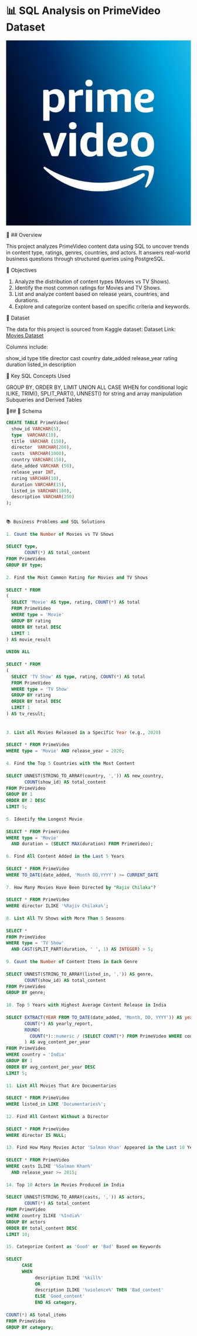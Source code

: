 # 📊 SQL Analysis on PrimeVideo Dataset

![Prime Video Logo](https://github.com/Shashankii/Prime_Video-SQL-Project/blob/main/logo..jpeg)

📘 ## Overview

This project analyzes PrimeVideo content data using SQL to uncover trends in content type, ratings, genres, countries, and actors. It answers real-world business questions through structured queries using PostgreSQL.

🎯 Objectives
1. Analyze the distribution of content types (Movies vs TV Shows).
2. Identify the most common ratings for Movies and TV Shows.
3. List and analyze content based on release years, countries, and durations.
4. Explore and categorize content based on specific criteria and keywords.

📁 Dataset

The data for this project is sourced from Kaggle dataset:
Dataset Link: [Movies Dataset](https://github.com/Shashankii/Prime_Video-SQL-Project/blob/main/Prime%20Video%20titles.csv)

Columns include:

show_id
type
title
director
cast
country
date_added
release_year
rating
duration
listed_in
description

🎯 Key SQL Concepts Used

GROUP BY, ORDER BY, LIMIT
UNION ALL
CASE WHEN for conditional logic
ILIKE, TRIM(), SPLIT_PART(), UNNEST() for string and array manipulation
Subqueries and Derived Tables

📌## 🧾 Schema

```sql
CREATE TABLE PrimeVideo(
  show_id VARCHAR(5),
  type  VARCHAR(10),
  title  VARCHAR (150),
  director  VARCHAR(208),
  casts  VARCHAR(1000),
  country VARCHAR(150),
  date_added VARCHAR (50),
  release_year INT,
  rating VARCHAR(10),
  duration VARCHAR(15),
  listed_in VARCHAR(100),
  description VARCHAR(250)
);


📚 Business Problems and SQL Solutions

1. Count the Number of Movies vs TV Shows

SELECT type, 
       COUNT(*) AS total_content
FROM PrimeVideo
GROUP BY type;

2. Find the Most Common Rating for Movies and TV Shows

SELECT * FROM 
(
  SELECT 'Movie' AS type, rating, COUNT(*) AS total
  FROM PrimeVideo
  WHERE type = 'Movie'
  GROUP BY rating
  ORDER BY total DESC
  LIMIT 1
) AS movie_result

UNION ALL

SELECT * FROM 
(
  SELECT 'TV Show' AS type, rating, COUNT(*) AS total
  FROM PrimeVideo
  WHERE type = 'TV Show'
  GROUP BY rating
  ORDER BY total DESC
  LIMIT 1
) AS tv_result;


3. List all Movies Released in a Specific Year (e.g., 2020)

SELECT * FROM PrimeVideo
WHERE type = 'Movie' AND release_year = 2020;

4. Find the Top 5 Countries with the Most Content

SELECT UNNEST(STRING_TO_ARRAY(country, ',')) AS new_country,
       COUNT(show_id) AS total_content
FROM PrimeVideo
GROUP BY 1
ORDER BY 2 DESC
LIMIT 5;

5. Identify the Longest Movie

SELECT * FROM PrimeVideo
WHERE type = 'Movie'
  AND duration = (SELECT MAX(duration) FROM PrimeVideo);

6. Find All Content Added in the Last 5 Years

SELECT * FROM PrimeVideo
WHERE TO_DATE(date_added, 'Month DD,YYYY') >= CURRENT_DATE 

7. How Many Movies Have Been Directed by "Rajiv Chilaka"?

SELECT * FROM PrimeVideo
WHERE director ILIKE '%Rajiv Chilaka%';

8. List All TV Shows with More Than 5 Seasons

SELECT *
FROM PrimeVideo
WHERE type = 'TV Show'
  AND CAST(SPLIT_PART(duration, ' ', 1) AS INTEGER) > 5;

9. Count the Number of Content Items in Each Genre

SELECT UNNEST(STRING_TO_ARRAY(listed_in, ',')) AS genre,
       COUNT(show_id) AS total_content
FROM PrimeVideo
GROUP BY genre;

10. Top 5 Years with Highest Average Content Release in India

SELECT EXTRACT(YEAR FROM TO_DATE(date_added, 'Month, DD, YYYY')) AS year,
       COUNT(*) AS yearly_report,
       ROUND(
         COUNT(*)::numeric / (SELECT COUNT(*) FROM PrimeVideo WHERE country = 'India')::numeric * 100, 2
       ) AS avg_content_per_year
FROM PrimeVideo
WHERE country = 'India'
GROUP BY 1
ORDER BY avg_content_per_year DESC
LIMIT 5;

11. List All Movies That Are Documentaries

SELECT * FROM PrimeVideo
WHERE listed_in LIKE 'Documentaries%';

12. Find All Content Without a Director

SELECT * FROM PrimeVideo
WHERE director IS NULL;

13. Find How Many Movies Actor 'Salman Khan' Appeared in the Last 10 Years

SELECT * FROM PrimeVideo
WHERE casts ILIKE '%Salman Khan%'
  AND release_year >= 2015;

14. Top 10 Actors in Movies Produced in India

SELECT UNNEST(STRING_TO_ARRAY(casts, ',')) AS actors,
       COUNT(*) AS total_content
FROM PrimeVideo
WHERE country ILIKE '%India%'
GROUP BY actors
ORDER BY total_content DESC
LIMIT 10;

15. Categorize Content as 'Good' or 'Bad' Based on Keywords

SELECT
	  CASE
	  WHEN 
	       description ILIKE '%kill%' 
	       OR
	       description ILIKE '%violence%' THEN 'Bad_content'
	       ELSE 'Good_content'
	       END AS category,
		   
COUNT(*) AS total_items
FROM PrimeVideo
GROUP BY category;

